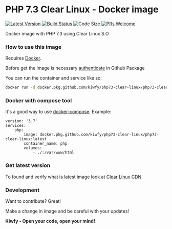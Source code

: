 # PHP 7.3 Clear Linux - Docker image

[![Latest Version](https://img.shields.io/github/v/release/kiwfy/php73-clear-linux.svg?style=flat-square)](https://github.com/kiwfy/php73-clear-linux/releases)
[![Build Status](https://img.shields.io/github/workflow/status/kiwfy/php73-clear-linux/CI?label=ci%20build&style=flat-square)](https://github.com/kiwfy/php73-clear-linux/actions?query=workflow%3ACI)
![Code Size](https://img.shields.io/github/languages/code-size/kiwfy/php73-clear-linux?style=flat-square)
[![PRs Welcome](https://img.shields.io/badge/PRs-welcome-brightgreen.svg?style=flat-square)](http://makeapullrequest.com)

Docker image with PHP 7.3 using Clear Linux S.O

### How to use this image

Requires [Docker](https://www.docker.com/get-started).

Before get the image is necessary [authenticate](https://docs.github.com/pt/packages/using-github-packages-with-your-projects-ecosystem/configuring-docker-for-use-with-github-packages) in Github Package

You can run the container and service like so:

```sh
docker run -d docker.pkg.github.com/kiwfy/php73-clear-linux/php73-clear-linux:latest
```

### Docker with compose tool

It's a good way to use [docker-compose](https://docs.docker.com/compose/). Example:

```
version: '3.7'
services:
    php:
        image: docker.pkg.github.com/kiwfy/php73-clear-linux/php73-clear-linux:latest
        container_name: php
        volumes:
            - ./:/var/www/html
```
### Get latest version

To found and verify what is latest image look at [Clear Linux CDN](https://cdn.download.clearlinux.org/latest)

### Development

Want to contribute? Great!

Make a change in image and be careful with your updates!

**Kiwfy - Open your code, open your mind!**
